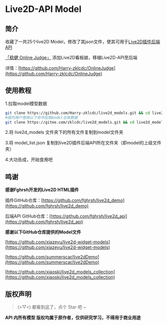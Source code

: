 # Live2D-API  Model

## 简介

收藏了一共25个live2D Model，修改了其json文件，使其可用于[Live2D插件后端API](https://github.com/fghrsh/live2d_api)

[「稳健 Online Judge」](https://github.com/Harry-zklcdc/OnlineJudge) 添加Live2D看板娘，移植Live2D-API至后端

详情：[https://github.com/Harry-zklcdc/OnlineJudge](https://github.com/Harry-zklcdc/OnlineJudge)



## 使用教程

1.拉取model模型数据

```bash
git clone https://github.com/Harry-zklcdc/live2d_models.git && cd live2d_models
#国内用户使用以下命令拉取model仓库数据
git clone https://gitee.com/zklcdc/live2d_models.git && cd live2d_models
```

2.将 live2d_models 文件夹下的所有文件复制到model文件夹

3.将 model_list.json 复制到live2D插件后端API所在文件夹（即model的上级文件夹）

4.大功告成，开始食用吧



## **鸣谢**

**感谢Fghrsh开发的Live2D HTML插件**

插件GitHub仓库：[https://github.com/fghrsh/live2d_demo](https://github.com/fghrsh/live2d_demo)

后端API GitHub仓库：[https://github.com/fghrsh/live2d_api](https://github.com/fghrsh/live2d_api)



**感谢以下GitHub仓库提供的Model文件**

[https://github.com/xiazeyu/live2d-widget-models](https://github.com/xiazeyu/live2d-widget-models)

[https://github.com/summerscar/live2dDemo](https://github.com/summerscar/live2dDemo)

[https://github.com/xiaoski/live2d_models_collection](https://github.com/xiaoski/live2d_models_collection)



## 版权声明

> (>▽<) 都看到这了，点个 Star 吧 ~

**API 内所有模型 版权均属于原作者，仅供研究学习，不得用于商业用途**

